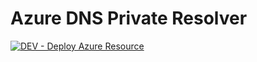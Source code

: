 # Azure DNS Private Resolver

[![DEV - Deploy Azure Resource](https://github.com/ArtiomLK/azure-bicep-dnspr/actions/workflows/dev.orchestrator.yml/badge.svg?branch=main&event=push)](https://github.com/ArtiomLK/azure-bicep-dnspr/actions/workflows/dev.orchestrator.yml)
